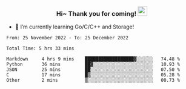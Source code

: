<h3 align="center">
    Hi~ Thank you for coming!
    <img src="https://media.giphy.com/media/hvRJCLFzcasrR4ia7z/giphy.gif" width="25px">
</h3>

<!--
**pineapple-man/pineapple-man** is a ✨ _special_ ✨ repository because its `README.md` (this file) appears on your GitHub profile.

Here are some ideas to get you started:
- 🔭 I’m currently working on ...
- 🤔 I’m looking for help with ...
- 💬 Ask me about ...
- 📫 How to reach me: ...
- 😄 Pronouns: ...
- ⚡ Fun fact: 
- 👯 I’m looking to collaborate on kubernetes
-->
- 🌱 I’m currently learning Go/C/C++ and Storage!

<!--START_SECTION:waka-->

```text
From: 25 November 2022 - To: 25 December 2022

Total Time: 5 hrs 33 mins

Markdown     4 hrs 9 mins    ██████████████████▓░░░░░░   74.48 %
Python       36 mins         ██▓░░░░░░░░░░░░░░░░░░░░░░   10.93 %
JSON         25 mins         ██░░░░░░░░░░░░░░░░░░░░░░░   07.50 %
C            17 mins         █▒░░░░░░░░░░░░░░░░░░░░░░░   05.28 %
Other        2 mins          ▒░░░░░░░░░░░░░░░░░░░░░░░░   00.73 %
```

<!--END_SECTION:waka-->

